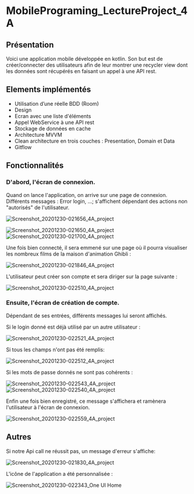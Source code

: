 # MobilePrograming_LectureProject_4A
##  **Présentation**   
Voici une application mobile développée en kotlin. Son but est de créer/connecter des utilisateurs afin de leur montrer une recycler view dont les données sont récupérés en faisant un appel à une API rest.

##  **Elements implémentés**
* Utilisation d’une réelle BDD (Room)
* Design
* Ecran avec une liste d'éléments 
* Appel WebService à une API rest  
* Stockage de données en cache 
* Architecture MVVM
* Clean architecture en trois couches : Presentation, Domain et Data 
* Gitflow

##  **Fonctionnalités**

### D'abord, l'écran de connexion.
Quand on lance l'application, on arrive sur une page de connexion. Différents messages : Error login, ...; s'affichent dépendant des actions non "autorisés" de l'utilisateur.

![Screenshot_20201230-021656_4A_project](https://user-images.githubusercontent.com/62256938/103318606-44048f80-4a2f-11eb-94c9-86187a638a7d.jpg)


![Screenshot_20201230-021650_4A_project](https://user-images.githubusercontent.com/62256938/103318603-42d36280-4a2f-11eb-874f-b3d26a0e2721.jpg)
![Screenshot_20201230-021700_4A_project](https://user-images.githubusercontent.com/62256938/103318607-449d2600-4a2f-11eb-9487-3e27f979c14a.jpg)


Une fois bien connecté, il sera emmené sur une page où il pourra visualiser les nombreux films de la maison d'animation Ghibli : 

![Screenshot_20201230-021846_4A_project](https://user-images.githubusercontent.com/62256938/103318819-defd6980-4a2f-11eb-963d-59e707832e45.jpg)


L'utilisateur peut créer son compte et sera diriger sur la page suivante : 

![Screenshot_20201230-022510_4A_project](https://user-images.githubusercontent.com/62256938/103318821-df960000-4a2f-11eb-8839-f65a2414d33f.jpg)



### Ensuite, l'écran de création de compte.
Dépendant de ses entrées, différents messages lui seront affichés. 

Si le login donné est déjà utilisé par un autre utilisateur : 

![Screenshot_20201230-022521_4A_project](https://user-images.githubusercontent.com/62256938/103318814-dc9b0f80-4a2f-11eb-894b-50d2ebe213aa.jpg)


Si tous les champs n'ont pas été remplis: 

![Screenshot_20201230-022512_4A_project](https://user-images.githubusercontent.com/62256938/103318822-e02e9680-4a2f-11eb-96f2-edb9b685e639.jpg)


Si les mots de passe donnés ne sont pas cohérents : 

![Screenshot_20201230-022543_4A_project](https://user-images.githubusercontent.com/62256938/103318816-de64d300-4a2f-11eb-8a18-c1290b044ae2.jpg)
![Screenshot_20201230-022540_4A_project](https://user-images.githubusercontent.com/62256938/103318815-ddcc3c80-4a2f-11eb-8132-43f7d3392215.jpg)


Enfin une fois bien enregistré, ce message s'affichera et ramènera l'utilisateur à l'écran de connexion. 

![Screenshot_20201230-022559_4A_project](https://user-images.githubusercontent.com/62256938/103318818-de64d300-4a2f-11eb-826e-a450f7fdc134.jpg)



##  **Autres**

Si notre Api call ne réussit pas, un message d'erreur s'affiche: 

![Screenshot_20201230-021830_4A_project](https://user-images.githubusercontent.com/62256938/103318777-c5f4b880-4a2f-11eb-97c7-35823efb68d4.jpg)


L'icône de l'application a été personnalisée : 

![Screenshot_20201230-022343_One UI Home](https://user-images.githubusercontent.com/62256938/103318778-c68d4f00-4a2f-11eb-8649-7452ac7eff04.jpg)








